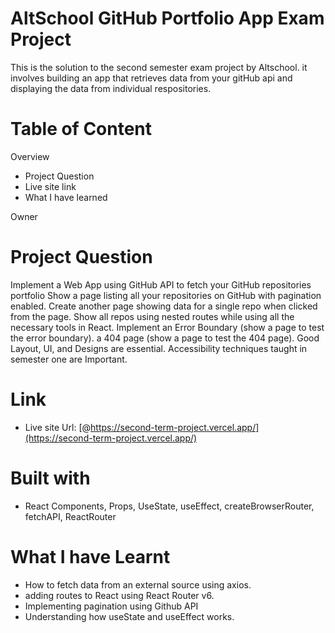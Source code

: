 # AltSchool GitHub Portfolio App Exam Project

This is the solution to the second semester exam project by Altschool. it involves building an app that retrieves data from your gitHub api and displaying the data from individual respositories.

# Table of Content

Overview
  - Project Question
  - Live site link
  - What I have learned

Owner

# Project Question

Implement a Web App using GitHub API to fetch your GitHub repositories portfolio
Show a page listing all your repositories on GitHub with pagination enabled.
Create another page showing data for a single repo when clicked from the page. Show all repos using nested routes while using all the necessary tools in React.
Implement an Error Boundary (show a page to test the error boundary).
a 404 page  (show a page to test the 404 page). 
Good Layout, UI, and Designs are essential. Accessibility techniques taught in semester one are Important. 

# Link

- Live site Url: [@https://second-term-project.vercel.app/](https://second-term-project.vercel.app/)

# Built with

  - React Components, Props, UseState, useEffect, createBrowserRouter, fetchAPI, ReactRouter
 
# What I have Learnt

  - How to fetch data from an external source using axios.
  - adding routes to React using React Router v6.
  - Implementing pagination using Github API
  - Understanding how useState and useEffect works.


  

